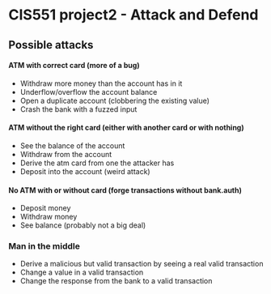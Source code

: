# CIS551 project2 - Attack and Defend

## Possible attacks

#### ATM with correct card (more of a bug)
- Withdraw more money than the account has in it
- Underflow/overflow the account balance
- Open a duplicate account (clobbering the existing value)
- Crash the bank with a fuzzed input

#### ATM without the right card (either with another card or with nothing)
- See the balance of the account
- Withdraw from the account
- Derive the atm card from one the attacker has
- Deposit into the account (weird attack)

#### No ATM with or without card (forge transactions without bank.auth)
- Deposit money
- Withdraw money
- See balance (probably not a big deal)

### Man in the middle
- Derive a malicious but valid transaction by seeing a real valid transaction
- Change a value in a valid transaction
- Change the response from the bank to a valid transaction

